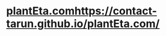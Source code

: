 # [plantEta.com](https://contact-tarun.github.io/plantEta.com/)https://contact-tarun.github.io/plantEta.com/
